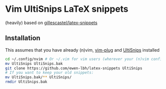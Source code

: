 # Vim UltiSnips LaTeX snippets

(heavily) based on [gillescastel/latex-snippets](https://github.com/gillescastel/latex-snippets)

## Installation

This assumes that you have already (n)vim, [vim-plug](https://github.com/junegunn/vim-plug) and [UltiSnips](https://github.com/sirver/UltiSnips) installed

```bash
cd ~/.config/nvim # Or ~/.vim for vim users (wherever your (n)vim config folder is)
mv UltiSnips UltiSnips.bak
git clone https://github.com/ewen-lbh/latex-snippets UltiSnips
# If you want to keep your old snippets:
mv UltiSnips.bak/** UltiSnips/
rmdir UltiSnips.bak
```
